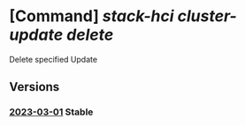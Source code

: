 # [Command] _stack-hci cluster-update delete_

Delete specified Update

## Versions

### [2023-03-01](/Resources/mgmt-plane/L3N1YnNjcmlwdGlvbnMve30vcmVzb3VyY2Vncm91cHMve30vcHJvdmlkZXJzL21pY3Jvc29mdC5henVyZXN0YWNraGNpL2NsdXN0ZXJzL3t9L3VwZGF0ZXMve30=/2023-03-01.xml) **Stable**

<!-- mgmt-plane /subscriptions/{}/resourcegroups/{}/providers/microsoft.azurestackhci/clusters/{}/updates/{} 2023-03-01 -->
